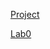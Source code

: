 [Project](https://joshuakave.github.io/cse15l-lab-reports/helloWorld.md)

[Lab0](https://joshuakave.github.io/cse15l-lab-reports/lab-report-1-week-0.md)
